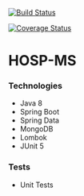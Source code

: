[![Build Status](https://travis-ci.org/backend-services/hosp-ms.svg?branch=develop)](https://travis-ci.org/backend-services/hosp-ms)

[![Coverage Status](https://coveralls.io/repos/github/backend-services/hosp-ms/badge.svg?branch=develop)](https://coveralls.io/github/backend-services/hosp-ms?branch=develop)

# HOSP-MS

### Technologies
- Java 8
- Spring Boot
- Spring Data
- MongoDB
- Lombok
- JUnit 5


### Tests
- Unit Tests